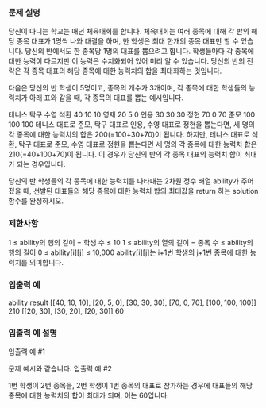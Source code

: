 ### 문제 설명
당신이 다니는 학교는 매년 체육대회를 합니다. 체육대회는 여러 종목에 대해 각 반의 해당 종목 대표가 1명씩 나와 대결을 하며, 한 학생은 최대 한개의 종목 대표만 할 수 있습니다. 당신의 반에서도 한 종목당 1명의 대표를 뽑으려고 합니다. 학생들마다 각 종목에 대한 능력이 다르지만 이 능력은 수치화되어 있어 미리 알 수 있습니다. 당신의 반의 전략은 각 종목 대표의 해당 종목에 대한 능력치의 합을 최대화하는 것입니다.

다음은 당신의 반 학생이 5명이고, 종목의 개수가 3개이며, 각 종목에 대한 학생들의 능력치가 아래 표와 같을 때, 각 종목의 대표를 뽑는 예시입니다.

테니스	탁구	수영
석환	40	10	10
영재	20	5	0
인용	30	30	30
정현	70	0	70
준모	100	100	100
테니스 대표로 준모, 탁구 대표로 인용, 수영 대표로 정현을 뽑는다면, 세 명의 각 종목에 대한 능력치의 합은 200(=100+30+70)이 됩니다.
하지만, 테니스 대표로 석환, 탁구 대표로 준모, 수영 대표로 정현을 뽑는다면 세 명의 각 종목에 대한 능력치 합은 210(=40+100+70)이 됩니다. 이 경우가 당신의 반의 각 종목 대표의 능력치 합이 최대가 되는 경우입니다.

당신의 반 학생들의 각 종목에 대한 능력치를 나타내는 2차원 정수 배열 ability가 주어졌을 때, 선발된 대표들의 해당 종목에 대한 능력치 합의 최대값을 return 하는 solution 함수를 완성하시오.

### 제한사항
1 ≤ ability의 행의 길이 = 학생 수 ≤ 10
1 ≤ ability의 열의 길이 = 종목 수 ≤ ability의 행의 길이
0 ≤ ability[i][j] ≤ 10,000
ability[i][j]는 i+1번 학생의 j+1번 종목에 대한 능력치를 의미합니다.
### 입출력 예
ability	result
[[40, 10, 10], [20, 5, 0], [30, 30, 30], [70, 0, 70], [100, 100, 100]]	210
[[20, 30], [30, 20], [20, 30]]	60
### 입출력 예 설명
입출력 예 #1

문제 예시와 같습니다.
입출력 예 #2

1번 학생이 2번 종목을, 2번 학생이 1번 종목의 대표로 참가하는 경우에 대표들의 해당 종목에 대한 능력치의 합이 최대가 되며, 이는 60입니다.
